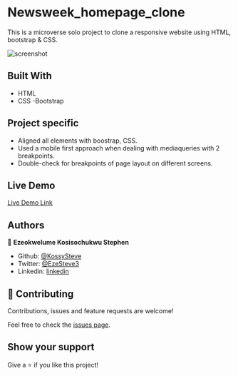 # Newsweek_homepage_clone
This is a microverse solo project to clone a responsive website using HTML, bootstrap &amp; CSS.

![screenshot](.images/screenshot.PNG)

## Built With

- HTML
- CSS
-Bootstrap

## Project specific

- Aligned all elements with boostrap, CSS.
- Used a mobile first approach when dealing with mediaqueries with 2 breakpoints.
- Double-check for breakpoints of page layout on different screens.

## Live Demo

[Live Demo Link](https://rawcdn.githack.com/KossySteve/Newsweek_homepage_clone/ce8dbda7bfb272fe0bc809c8f67ea4b139acd4ce/index.html)

## Authors

👤 **Ezeokwelume Kosisochukwu Stephen**

- Github: [@KossySteve](https://github.com/KossySteve)
- Twitter: [@EzeSteve3](https://twitter.com/EzeSteve3/)
- Linkedin: [linkedin](https://www.linkedin.com/in/steve-ez-b090ba198/)


## 🤝 Contributing

Contributions, issues and feature requests are welcome!

Feel free to check the [issues page](issues/).

## Show your support

Give a ⭐️ if you like this project!
